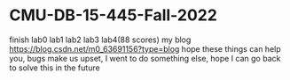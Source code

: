 # CMU-DB-15-445-Fall-2022
finish lab0 lab1 lab2 lab3 lab4(88 scores)
my blog https://blog.csdn.net/m0_63691156?type=blog
hope these things can help you, bugs make us upset, I went to do something else, hope I can go back to solve this in the future 

